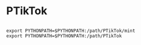 # PTikTok


## 


```
export PYTHONPATH=$PYTHONPATH:/path/PTikTok/mint
export PYTHONPATH=$PYTHONPATH:/path/PTikTok
```

